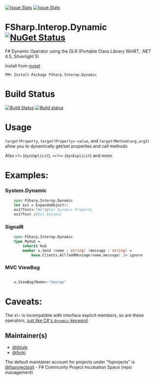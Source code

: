 [![Issue Stats](http://issuestats.com/github/fsprojects/FSharp.Dynamic/badge/issue)](http://issuestats.com/github/fsprojects/FSharp.Interop.Dynamic)
[![Issue Stats](http://issuestats.com/github/fsprojects/FSharp.Dynamic/badge/pr)](http://issuestats.com/github/fsprojects/FSharp.Interop.Dynamic)

# FSharp.Interop.Dynamic [![NuGet Status](http://img.shields.io/nuget/v/FSharp.Interop.Dynamic.svg?style=flat)](https://www.nuget.org/packages/FSharp.Interop.Dynamic/)


F# Dynamic Operator using the DLR (Portable Class Library WinRT, .NET 4.5, Silverlight 5)

Install from [nuget](https://nuget.org/packages/FSharp.Interop.Dynamic/)
```
PM> Install-Package FSharp.Interop.Dynamic
```

# Build Status

[![Build Status](https://travis-ci.org/fsprojects/FSharp.Interop.Dynamic.svg?branch=master)](https://travis-ci.org/fsprojects/FSharp.Interop.Dynamic) [![Build status](https://ci.appveyor.com/api/projects/status/tbw9put64a0p3j9o/branch/master)](https://ci.appveyor.com/project/jbtule/fsharp-dynamic-832)

# Usage

`target?Property`, `target?Property<-value`, and `target?Method(arg,arg2)` allow you to dynamically get/set properties and call methods

Also `>?>` (`dynImplicit`), `>>?>>` (`dynExplicit`) and more.


# Examples:

### System.Dynamic
```fsharp
    open FSharp.Interop.Dynamic
    let ex1 = ExpandoObject()
    ex1?Test<-"Hi"//Set Dynamic Property
    ex1?Test //Get Dynamic
```

### SignalR

```fsharp
    open FSharp.Interop.Dynamic
    type MyHub =
        inherit Hub
        member x.Send (name : string) (message : string) =
            base.Clients.All?addMessage(name,message) |> ignore
```
### MVC ViewBag

```fsharp

    x.ViewBag?Name<-"George"
```

# Caveats:

The `dlr` is incompatible with interface explicit members, so are these operators, [just like C#'s `dynamic` keyword](http://stackoverflow.com/questions/22514892/iterate-through-a-dictionary-inserted-in-a-asp-net-mvc4-pages-viewdata-via-f-c).

## Maintainer(s)

- [@jbtule](https://github.com/jbtule)
- [@forki](https://github.com/forki)

The default maintainer account for projects under "fsprojects" is [@fsprojectsgit](https://github.com/fsprojectsgit) - F# Community Project Incubation Space (repo management)
